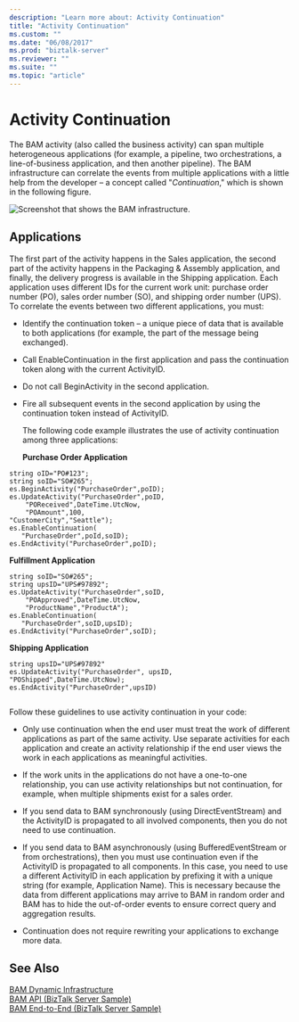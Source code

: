 ```yaml
---
description: "Learn more about: Activity Continuation"
title: "Activity Continuation"
ms.custom: ""
ms.date: "06/08/2017"
ms.prod: "biztalk-server"
ms.reviewer: ""
ms.suite: ""
ms.topic: "article"
---
```

# Activity Continuation
The BAM activity (also called the business activity) can span multiple heterogeneous applications (for example, a pipeline, two orchestrations, a line-of-business application, and then another pipeline). The BAM infrastructure can correlate the events from multiple applications with a little help from the developer – a concept called "*Continuation*," which is shown in the following figure.  
  
 ![Screenshot that shows the BAM infrastructure.](../core/media/ebiz-prog-bam-fig4-app-scopes-cont-tokens.gif "ebiz_prog_bam_fig4_app_scopes_cont_tokens")  

## Applications  
 The first part of the activity happens in the Sales application, the second part of the activity happens in the Packaging & Assembly application, and finally, the delivery progress is available in the Shipping application. Each application uses different IDs for the current work unit: purchase order number (PO), sales order number (SO), and shipping order number (UPS). To correlate the events between two different applications, you must:  
  
- Identify the continuation token – a unique piece of data that is available to both applications (for example, the part of the message being exchanged).  
  
- Call EnableContinuation in the first application and pass the continuation token along with the current ActivityID.  
  
- Do not call BeginActivity in the second application.  
  
- Fire all subsequent events in the second application by using the continuation token instead of ActivityID.  
  
  The following code example illustrates the use of activity continuation among three applications:  
  
  **Purchase Order Application**  
  
```  
string oID="PO#123";  
string soID="SO#265";  
es.BeginActivity("PurchaseOrder",poID);  
es.UpdateActivity("PurchaseOrder",poID,  
    "POReceived",DateTime.UtcNow,  
    "POAmount",100,  
"CustomerCity","Seattle");  
es.EnableContinuation(  
   "PurchaseOrder",poId,soID);  
es.EndActivity("PurchaseOrder",poID);  
```  
  
 **Fulfillment Application**  
  
```  
string soID="SO#265";  
string upsID="UPS#97892";  
es.UpdateActivity("PurchaseOrder",soID,  
    "POApproved",DateTime.UtcNow,  
    "ProductName","ProductA");  
es.EnableContinuation(  
   "PurchaseOrder",soID,upsID);  
es.EndActivity("PurchaseOrder",soID);  
```  
  
 **Shipping Application**  
  
```  
string upsID="UPS#97892"  
es.UpdateActivity("PurchaseOrder", upsID,  
"POShipped",DateTime.UtcNow);  
es.EndActivity("PurchaseOrder",upsID)  
  
```  
  
 Follow these guidelines to use activity continuation in your code:  
  
-   Only use continuation when the end user must treat the work of different applications as part of the same activity. Use separate activities for each application and create an activity relationship if the end user views the work in each applications as meaningful activities.  
  
-   If the work units in the applications do not have a one-to-one relationship, you can use activity relationships but not continuation, for example, when multiple shipments exist for a sales order.  
  
-   If you send data to BAM synchronously (using DirectEventStream) and the ActivityID is propagated to all involved components, then you do not need to use continuation.  
  
-   If you send data to BAM asynchronously (using BufferedEventStream or from orchestrations), then you must use continuation even if the ActivityID is propagated to all components. In this case, you need to use a different ActivityID in each application by prefixing it with a unique string (for example, Application Name). This is necessary because the data from different applications may arrive to BAM in random order and BAM has to hide the out-of-order events to ensure correct query and aggregation results.  
  
-   Continuation does not require rewriting your applications to exchange more data.  
  
## See Also  
  
 [BAM Dynamic Infrastructure](../core/bam-dynamic-infrastructure.md)   
 [BAM API (BizTalk Server Sample)](../core/bam-api-biztalk-server-sample.md)   
 [BAM End-to-End (BizTalk Server Sample)](../core/bam-end-to-end-biztalk-server-sample.md)

